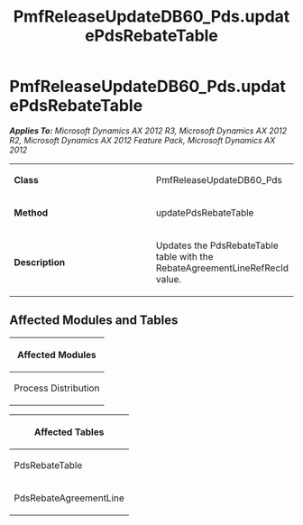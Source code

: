 ﻿---
title: PmfReleaseUpdateDB60_Pds.updatePdsRebateTable
TOCTitle: PmfReleaseUpdateDB60_Pds.updatePdsRebateTable
ms:assetid: b697580a-4e90-60f5-df95-424d50f98da0
ms:mtpsurl: https://msdn.microsoft.com/en-us/library/JJ737036(v=AX.60)
ms:contentKeyID: 49710717
ms.date: 05/18/2015
mtps_version: v=AX.60
---

# PmfReleaseUpdateDB60\_Pds.updatePdsRebateTable 


_**Applies To:** Microsoft Dynamics AX 2012 R3, Microsoft Dynamics AX 2012 R2, Microsoft Dynamics AX 2012 Feature Pack, Microsoft Dynamics AX 2012_

<table>
<colgroup>
<col style="width: 50%" />
<col style="width: 50%" />
</colgroup>
<tbody>
<tr class="odd">
<td><p><strong>Class</strong></p></td>
<td><p>PmfReleaseUpdateDB60_Pds</p></td>
</tr>
<tr class="even">
<td><p><strong>Method</strong></p></td>
<td><p>updatePdsRebateTable</p></td>
</tr>
<tr class="odd">
<td><p><strong>Description</strong></p></td>
<td><p>Updates the PdsRebateTable table with the RebateAgreementLineRefRecId value.</p></td>
</tr>
</tbody>
</table>


## Affected Modules and Tables

<table>
<colgroup>
<col style="width: 100%" />
</colgroup>
<thead>
<tr class="header">
<th><p>Affected Modules</p></th>
</tr>
</thead>
<tbody>
<tr class="odd">
<td><p>Process Distribution</p></td>
</tr>
</tbody>
</table>


<table>
<colgroup>
<col style="width: 100%" />
</colgroup>
<thead>
<tr class="header">
<th><p>Affected Tables</p></th>
</tr>
</thead>
<tbody>
<tr class="odd">
<td><p>PdsRebateTable</p></td>
</tr>
<tr class="even">
<td><p>PdsRebateAgreementLine</p></td>
</tr>
</tbody>
</table>

  


